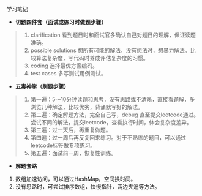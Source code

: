 学习笔记

- **切题四件套（面试或练习时做题步骤）**

> 1. clarification 看到题目时和面试官多确认自己对题目的理解，保证读题准确。
> 2. possible solutions 想所有可能的解法，没有想法时，想暴力解法。比较算法复杂度，写代码时养成评估复杂度的习惯。
> 3. coding 选择最优方案编码。
> 4. test cases 多写测试用例测试。

- **五毒神掌（刷题步骤）**
> 1. 第一遍：5～10分钟读题和思考，没有思路或不清晰，直接看题解，多浏览几种解法，比较优劣，背诵默写好的解法。
> 2. 第二遍：确定解题方法，完全自己写，debug 直至提交leetcode通过。尝试不同的解法，提交leetcode，查看执行时间，体会复杂度差异。
> 3. 第三遍：过一天后，再重复做题。
> 4. 第四遍：过一周后再反复回来练习。对于不熟练的题目，可以通过leetcode标签做专项练习。
> 5. 第五遍：面试前一周，恢复性训练。

- **解题套路**

1. 数组加速访问，可以通过HashMap，空间换时间。
2. 没有思路时，可尝试排序数组，快慢指针，两边夹逼等方法。